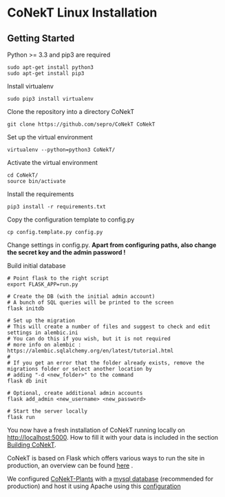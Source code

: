 # CoNekT Linux Installation

## Getting Started

Python >= 3.3 and pip3 are required

    sudo apt-get install python3
    sudo apt-get install pip3

Install virtualenv

    sudo pip3 install virtualenv


Clone the repository into a directory CoNekT

    git clone https://github.com/sepro/CoNekT CoNekT

Set up the virtual environment

    virtualenv --python=python3 CoNekT/

Activate the virtual environment

    cd CoNekT/
    source bin/activate

Install the requirements

    pip3 install -r requirements.txt

Copy the configuration template to config.py

    cp config.template.py config.py

Change settings in config.py. **Apart from configuring paths, also change the secret key and the admin password !**

Build initial database

    # Point flask to the right script
    export FLASK_APP=run.py
    
    # Create the DB (with the initial admin account)
    # A bunch of SQL queries will be printed to the screen 
    flask initdb
    
    # Set up the migration
    # This will create a number of files and suggest to check and edit settings in alembic.ini 
    # You can do this if you wish, but it is not required
    # more info on alembic : https://alembic.sqlalchemy.org/en/latest/tutorial.html
    #
    # If you get an error that the folder already exists, remove the migrations folder or select another location by
    # adding "-d <new_folder>" to the command    
    flask db init
    
    # Optional, create additional admin accounts
    flask add_admin <new_username> <new_password> 
    
    # Start the server locally
    flask run
    


You now have a fresh installation of CoNekT running locally on [http://localhost:5000](http://localhost:5000). 
How to fill it with your data is included in the section [Building CoNekT](building_conekt.md). 

CoNekT is based on Flask which offers various ways to run the site in production, an overview can be found 
[here](http://flask.pocoo.org/docs/1.0/deploying/) . 

We configured [CoNekT-Plants](http://conekt.mpimp-golm.mpg.de/pub/) with a [mysql database](connect_mysql.md) 
(recommended for production) and host it using Apache using this [configuration](apache_wsgi.md)  

